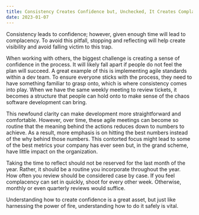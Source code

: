 ```yaml
---
title: Consistency Creates Confidence but, Unchecked, It Creates Complacency 
date: 2023-01-07
---
```


Consistency leads to confidence; however, given enough time will lead to complacency. To avoid this pitfall, stopping and reflecting will help create visibility and avoid falling victim to this trap. 

When working with others, the biggest challenge is creating a sense of confidence in the process. It will likely fall apart if people do not feel the plan will succeed. A great example of this is implementing agile standards within a dev team. To ensure everyone sticks with the process, they need to have something familiar to grasp onto, which is where consistency comes into play. When we have the same weekly meeting to review tickets, it becomes a structure that people can hold onto to make sense of the chaos software development can bring. 

This newfound clarity can make development more straightforward and comfortable. However, over time, these agile meetings can become so routine that the meaning behind the actions reduces down to numbers to achieve. As a result, more emphasis is on hitting the best numbers instead of the why behind those numbers. This contorted focus might lead to some of the best metrics your company has ever seen but, in the grand scheme, have little impact on the organization. 

Taking the time to reflect should not be reserved for the last month of the year. Rather, it should be a routine you incorporate throughout the year. How often you review should be considered case by case. If you feel complacency can set in quickly, shoot for every other week. Otherwise, monthly or even quarterly reviews would suffice. 

Understanding how to create confidence is a great asset, but just like harnessing the power of fire, understanding how to do it safely is vital. 



